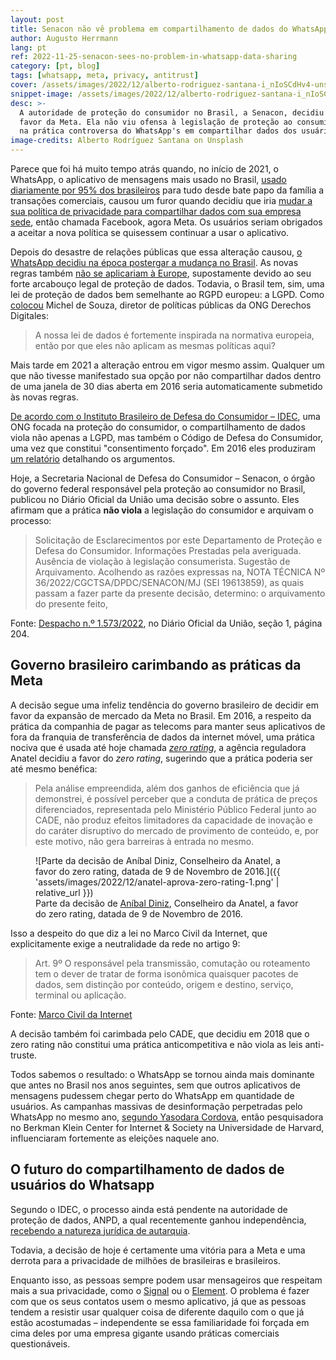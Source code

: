 ```yaml
---
layout: post
title: Senacon não vê problema em compartilhamento de dados do WhatsApp
author: Augusto Herrmann
lang: pt
ref: 2022-11-25-senacon-sees-no-problem-in-whatsapp-data-sharing
category: [pt, blog]
tags: [whatsapp, meta, privacy, antitrust]
cover: /assets/images/2022/12/alberto-rodriguez-santana-i_nIoSCdHv4-unsplash.jpg
snippet-image: /assets/images/2022/12/alberto-rodriguez-santana-i_nIoSCdHv4-unsplash.jpg
desc: >-
  A autoridade de proteção do consumidor no Brasil, a Senacon, decidiu a
  favor da Meta. Ela não viu ofensa à legislação de proteção ao consumidor
  na prática controversa do WhatsApp's em compartilhar dados dos usuários.
image-credits: Alberto Rodríguez Santana on Unsplash
---
```


Parece que foi há muito tempo atrás quando, no início de 2021, o WhatsApp,
o aplicativo de mensagens mais usado no Brasil,
[usado diariamente por 95% dos brasileiros](https://canaltech.com.br/apps/95-porcento-dos-brasileiros-que-usam-o-whatsapp-abrem-o-app-todos-os-dias-171055/)
para tudo desde bate papo da família a transações comerciais, causou um
furor quando decidiu que iria
[mudar a sua política de privacidade para compartilhar dados com sua empresa sede](https://g1.globo.com/economia/tecnologia/noticia/2021/01/06/whatsapp-comeca-a-avisar-que-ira-compartilhar-dados-dos-usuarios-com-o-facebook.ghtml),
então chamada Facebook, agora Meta. Os usuários seriam obrigados a aceitar
a nova política se quisessem continuar a usar o aplicativo.

Depois do desastre de relações públicas que essa alteração causou,
[o WhatsApp decidiu na época postergar a mudança no Brasil](https://www.bbc.com/portuguese/brasil-55680262).
As novas regras também
[não se aplicariam à Europe](https://www.bbc.com/portuguese/geral-55606054),
supostamente devido ao seu forte arcabouço legal de proteção de dados.
Todavia, o Brasil tem, sim, uma lei de proteção de dados bem semelhante
ao RGPD europeu: a LGPD. Como [colocou](https://idec.org.br/idec-na-imprensa/whatsapp-mantem-segredo-sobre-dados-compartilhados) Michel de Souza, diretor de
políticas públicas da ONG Derechos Digitales:

> A nossa lei de dados é fortemente inspirada na normativa europeia,
> então por que eles não aplicam as mesmas políticas aqui?

Mais tarde em 2021 a alteração entrou em vigor mesmo assim. Qualquer um
que não tivesse manifestado sua opção por não compartilhar dados dentro
de uma janela de 30 dias aberta em 2016 seria automaticamente submetido
às novas regras.

[De acordo com o Instituto Brasileiro de Defesa do Consumidor – IDEC](https://idec.org.br/dicas-e-direitos/mudanca-na-privacidade-do-whatsapp-e-agora),
uma ONG focada na proteção do consumidor, o compartilhamento de dados
viola não apenas a LGPD, mas também o Código de Defesa do Consumidor,
uma vez que constitui "consentimento forçado". Em 2016 eles produziram
[um relatório](http://www.idec.org.br/pdf/relatorio-whatsapp-termos-de-uso.pdf)
detalhando os argumentos.

Hoje, a Secretaria Nacional de Defesa do Consumidor – Senacon, o órgão
do governo federal responsável pela proteção ao consumidor no Brasil,
publicou no Diário Oficial da União uma decisão sobre o assunto. Eles
afirmam que a prática **não viola** a legislação do consumidor e
arquivam o processo:

> Solicitação de Esclarecimentos por este Departamento de Proteção e
> Defesa do Consumidor. Informações Prestadas pela averiguada. Ausência
> de violação à legislação consumerista. Sugestão de Arquivamento.
> Acolhendo as razões expressas na, NOTA TÉCNICA Nº
> 36/2022/CGCTSA/DPDC/SENACON/MJ (SEI 19613859), as quais passam a fazer
> parte da presente decisão, determino: o arquivamento do presente feito,

Fonte:
[Despacho n.º 1.573/2022](https://www.in.gov.br/en/web/dou/-/despacho-n-1.573/2022-446097082),
no Diário Oficial da União, seção 1,
página 204.

## Governo brasileiro carimbando as práticas da Meta

A decisão segue uma infeliz tendência do governo brasileiro de decidir
em favor da expansão de mercado da Meta no Brasil. Em 2016, a respeito
da prática da companhia de pagar as telecoms para manter seus aplicativos
de fora da franquia de transferência de dados da internet móvel, uma
prática nociva que é usada até hoje chamada
[*zero rating*](https://www.youtube.com/watch?v=gcJ7RnbMjE8), a agência
reguladora Anatel decidiu a favor do *zero rating*, sugerindo que a
prática poderia ser até mesmo benéfica:

> Pela análise empreendida, além dos ganhos de eficiência que já
> demonstrei, é possível perceber que a conduta de prática de preços
> diferenciados, representada pelo Ministério Público Federal junto ao
> CADE, não produz efeitos limitadores da capacidade de inovação e do
> caráter disruptivo do mercado de provimento de conteúdo, e, por este
> motivo, não gera barreiras à entrada no mesmo.

<figure markdown="1">
![Parte da decisão de Aníbal Diniz, Conselheiro da Anatel, a favor do zero rating, datada de 9 de Novembro de 2016.]({{ 'assets/images/2022/12/anatel-aprova-zero-rating-1.png' | relative_url }})
<figcaption>Parte da decisão de <a href="https://pt.wikipedia.org/wiki/An%C3%ADbal_Diniz">Aníbal Diniz</a>, Conselheiro da Anatel, a favor do zero rating, datada de 9 de Novembro de 2016.</figcaption>
</figure>

Isso a despeito do que diz a lei no Marco Civil da Internet, que
explicitamente exige a neutralidade da rede no artigo 9:

> Art. 9º O responsável pela transmissão, comutação ou roteamento tem o
> dever de tratar de forma isonômica quaisquer pacotes de dados, sem
> distinção por conteúdo, origem e destino, serviço, terminal ou
> aplicação.

Fonte:
[Marco Civil da Internet](http://www.planalto.gov.br/ccivil_03/_ato2011-2014/2014/lei/l12965.htm#art9)

A decisão também foi carimbada pelo CADE, que decidiu em 2018 que o zero
rating não constitui uma prática anticompetitiva e não viola as leis
anti-truste.

Todos sabemos o resultado: o WhatsApp se tornou ainda mais dominante que
antes no Brasil nos anos seguintes, sem que outros aplicativos de
mensagens pudessem chegar perto do WhatsApp em quantidade de usuários.
As campanhas massivas de desinformação perpetradas pelo WhatsApp no
mesmo ano,
[segundo Yasodara Cordova](https://theintercept.com/2018/08/10/whatsapp-facebook-gratis-fake-news/),
então pesquisadora no Berkman Klein Center for Internet & Society na
Universidade de Harvard, influenciaram fortemente as eleições naquele
ano.

## O futuro do compartilhamento de dados de usuários do Whatsapp

Segundo o IDEC, o processo ainda está pendente na autoridade de proteção
de dados, ANPD, a qual recentemente ganhou independência,
[recebendo a natureza jurídica de autarquia](https://www.in.gov.br/en/web/dou/-/medida-provisoria-n-1.124-de-13-de-junho-de-2022-407804608).

Todavia, a decisão de hoje é certamente uma vitória para a Meta e uma
derrota para a privacidade de milhões de brasileiras e brasileiros.

Enquanto isso, as pessoas sempre podem usar mensageiros que respeitam
mais a sua privacidade, como o [Signal](https://signal.org/) ou o
[Element](https://element.io/). O problema é fazer com que os seus
contatos usem o mesmo aplicativo, já que as pessoas tendem a resistir
usar qualquer coisa de diferente daquilo com o que já estão acostumadas
– independente se essa familiaridade foi forçada em cima deles por uma
empresa gigante usando práticas comerciais questionáveis.
